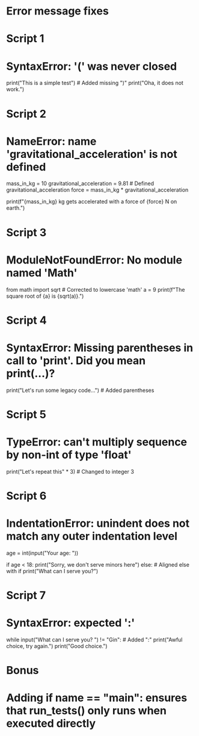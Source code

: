 # Error message fixes

# Script 1
# SyntaxError: '(' was never closed
print("This is a simple test")  # Added missing ")"
print("Oha, it does not work.")

# Script 2
# NameError: name 'gravitational_acceleration' is not defined
mass_in_kg = 10
gravitational_acceleration = 9.81  # Defined gravitational_acceleration
force = mass_in_kg * gravitational_acceleration

print(f"{mass_in_kg} kg gets accelerated with a force of {force} N on earth.")

# Script 3
# ModuleNotFoundError: No module named 'Math'
from math import sqrt  # Corrected to lowercase 'math'
a = 9
print(f"The square root of {a} is {sqrt(a)}.")

# Script 4
# SyntaxError: Missing parentheses in call to 'print'. Did you mean print(...)?
print("Let's run some legacy code...")  # Added parentheses

# Script 5
# TypeError: can't multiply sequence by non-int of type 'float'
print("Let's repeat this" * 3)  # Changed to integer 3

# Script 6
# IndentationError: unindent does not match any outer indentation level
age = int(input("Your age: "))

if age < 18:
    print("Sorry, we don't serve minors here")
else:  # Aligned else with if
    print("What can I serve you?")

# Script 7
# SyntaxError: expected ':'
while input("What can I serve you? ") != "Gin":  # Added ":"
    print("Awful choice, try again.")
print("Good choice.")

# Bonus
# Adding if __name__ == "__main__": ensures that run_tests() only runs when executed directly
